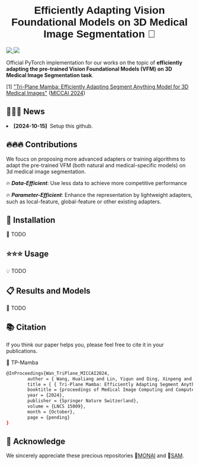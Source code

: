 <div align=center>
<h1 style="font-family: 'Cursive', 'Comic Sans MS', sans-serif;">
Efficiently Adapting Vision Foundational Models on 3D Medical Image Segmentation 🚀
</h1>
</div>
   
<a href="https://xmengli.github.io/">
    <img src="https://img.shields.io/badge/%F0%9F%9A%80-XMed_LAB-ed6c00.svg?style=flag">
</a>
<a href='https://papers.miccai.org/miccai-2024/paper/2184_paper.pdf'>
    <img src='https://img.shields.io/badge/miccai24-@TP_Mamba-red'>
</a>

Official PyTorch implementation for our works on the topic of **efficiently adapting the pre-trained Vision Foundational Models (VFM) on 3D Medical Image Segmentation task**.

[1] ["Tri-Plane Mamba: Efficiently Adapting Segment Anything Model for 3D Medical Images"](https://papers.miccai.org/miccai-2024/paper/2184_paper.pdf) ([MICCAI 2024](https://papers.miccai.org/miccai-2024))

## 🌊🌊🌊 News
<li class="item4"><strong>[2024-10-15]</strong>&nbsp Setup this github. </li> 

## 🔥🔥🔥 Contributions
We foucs on proposing more advanced adapters or training algorithms to adapt the pre-trained VFM (both natural and medical-specific models) on 3d medical image segmentation.

🔥 ***Data-Efficient***: Use less data to achieve more competitive performance 

🔥 ***Parameter-Efficient***: Enhance the representation by lightweight adapters, such as local-feature, global-feature or other existing adapters. 

## 🧰 Installation
🔨 TODO 

## ⭐⭐⭐ Usage
💡 TODO

## 📋 Results and Models
📌 TODO 

## 📚 Citation

If you think our paper helps you, please feel free to cite it in your publications.

📗 TP-Mamba
```bash
@InProceedings{Wan_TriPlane_MICCAI2024,
        author = { Wang, Hualiang and Lin, Yiqun and Ding, Xinpeng and Li, Xiaomeng},
        title = { { Tri-Plane Mamba: Efficiently Adapting Segment Anything Model for 3D Medical Images } },
        booktitle = {proceedings of Medical Image Computing and Computer Assisted Intervention -- MICCAI 2024},
        year = {2024},
        publisher = {Springer Nature Switzerland},
        volume = {LNCS 15009},
        month = {October},
        page = {pending}
}
```


## 🍻 Acknowledge
We sincerely appreciate these precious repositories 🍺[MONAI](https://github.com/Project-MONAI/MONAI) and 🍺[SAM](https://github.com/facebookresearch/segment-anything).
